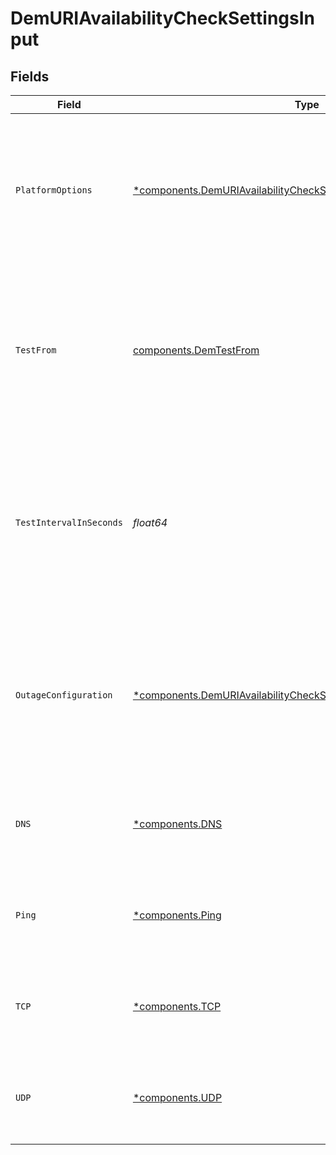 # DemURIAvailabilityCheckSettingsInput


## Fields

| Field                                                                                                                                                     | Type                                                                                                                                                      | Required                                                                                                                                                  | Description                                                                                                                                               | Example                                                                                                                                                   |
| --------------------------------------------------------------------------------------------------------------------------------------------------------- | --------------------------------------------------------------------------------------------------------------------------------------------------------- | --------------------------------------------------------------------------------------------------------------------------------------------------------- | --------------------------------------------------------------------------------------------------------------------------------------------------------- | --------------------------------------------------------------------------------------------------------------------------------------------------------- |
| `PlatformOptions`                                                                                                                                         | [*components.DemURIAvailabilityCheckSettingsInputPlatformOptions](../../models/components/demuriavailabilitychecksettingsinputplatformoptions.md)         | :heavy_minus_sign:                                                                                                                                        | Configure cloud platforms of the synthetic availability test probes. If omitted or set to null, any available cloud platform may be chosen.               |                                                                                                                                                           |
| `TestFrom`                                                                                                                                                | [components.DemTestFrom](../../models/components/demtestfrom.md)                                                                                          | :heavy_check_mark:                                                                                                                                        |   Configure locations of the synthetic availability test probes.<br/>  Acceptable values depend on the selected type and actual values of existing probes. | {<br/>"type": "REGION",<br/>"values": [<br/>"NA"<br/>]<br/>}                                                                                              |
| `TestIntervalInSeconds`                                                                                                                                   | *float64*                                                                                                                                                 | :heavy_check_mark:                                                                                                                                        | Configure how often availability tests should be performed. Provide a number of seconds that is one of 60, 300, 600, 900, 1800, 3600, 7200, 14400.        | 14400                                                                                                                                                     |
| `OutageConfiguration`                                                                                                                                     | [*components.DemURIAvailabilityCheckSettingsInputOutageConfiguration](../../models/components/demuriavailabilitychecksettingsinputoutageconfiguration.md) | :heavy_minus_sign:                                                                                                                                        |   Default conditions when the entity is considered down.<br/>  If omitted or set to null, organization configuration will be used for this entity.        |                                                                                                                                                           |
| `DNS`                                                                                                                                                     | [*components.DNS](../../models/components/dns.md)                                                                                                         | :heavy_minus_sign:                                                                                                                                        | DNS tests configuration for the URI. If omitted or set to null, DNS tests are disabled.                                                                   |                                                                                                                                                           |
| `Ping`                                                                                                                                                    | [*components.Ping](../../models/components/ping.md)                                                                                                       | :heavy_minus_sign:                                                                                                                                        | Ping tests configuration for the URI. If omitted or set to null, ping tests are disabled.                                                                 |                                                                                                                                                           |
| `TCP`                                                                                                                                                     | [*components.TCP](../../models/components/tcp.md)                                                                                                         | :heavy_minus_sign:                                                                                                                                        | TCP tests configuration for the URI. If omitted or set to null, TCP tests are disabled.                                                                   |                                                                                                                                                           |
| `UDP`                                                                                                                                                     | [*components.UDP](../../models/components/udp.md)                                                                                                         | :heavy_minus_sign:                                                                                                                                        | UDP tests configuration for the URI. If omitted or set to null, UDP tests are disabled.                                                                   |                                                                                                                                                           |
